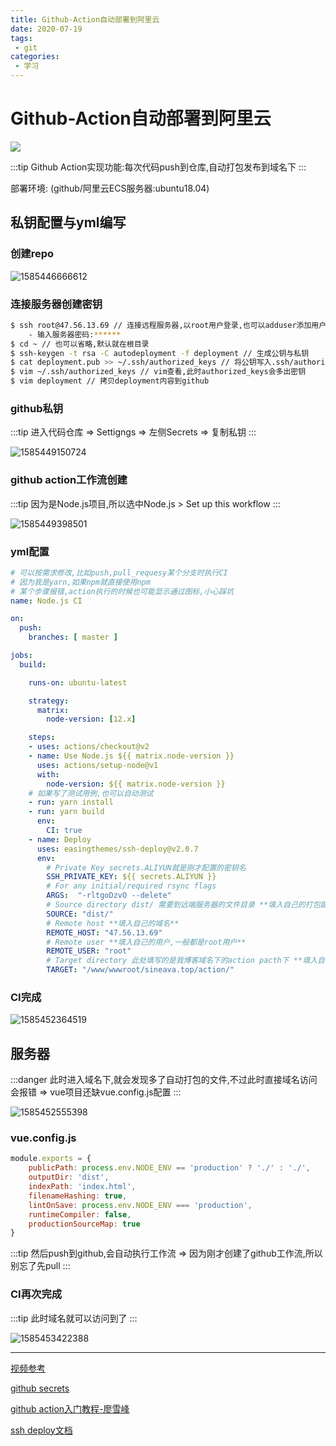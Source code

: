 ```yaml
---
title: Github-Action自动部署到阿里云
date: 2020-07-19
tags:
 - git
categories: 
 - 学习
---
```


# Github-Action自动部署到阿里云
![](/img/frontend/2020/0719/header3.png)

:::tip
Github Action实现功能:每次代码push到仓库,自动打包发布到域名下
:::

部署环境: (github/阿里云ECS服务器:ubuntu18.04)

## 私钥配置与yml编写

### 创建repo

![1585446666612](/img/frontend/2020/0719/action01.png)

### 连接服务器创建密钥

```bash
$ ssh root@47.56.13.69 // 连接远程服务器,以root用户登录,也可以adduser添加用户
	- 输入服务器密码:******
$ cd ~ // 也可以省略,默认就在根目录
$ ssh-keygen -t rsa -C autodeployment -f deployment // 生成公钥与私钥
$ cat deployment.pub >> ~/.ssh/authorized_keys // 将公钥写入.ssh/authorized_keys
$ vim ~/.ssh/authorized_keys // vim查看,此时authorized_keys会多出密钥
$ vim deployment // 拷贝deployment内容到github
```

### github私钥

:::tip
进入代码仓库 =>  Settigngs => 左侧Secrets => 复制私钥
:::

![1585449150724](/img/frontend/2020/0719/action02.png)

### github action工作流创建

:::tip
因为是Node.js项目,所以选中Node.js > Set up this workflow
:::

![1585449398501](/img/frontend/2020/0719/action03.png)

### yml配置

```yaml
# 可以按需求修改,比如push,pull_requesy某个分支时执行CI
# 因为我是yarn,如果npm就直接使用npm
# 某个步骤报错,action执行的时候也可能显示通过图标,小心踩坑
name: Node.js CI

on:
  push:
    branches: [ master ]

jobs:
  build:

    runs-on: ubuntu-latest

    strategy:
      matrix:
        node-version: [12.x]

    steps:
    - uses: actions/checkout@v2
    - name: Use Node.js ${{ matrix.node-version }}
      uses: actions/setup-node@v1
      with:
        node-version: ${{ matrix.node-version }}
    # 如果写了测试用例,也可以自动测试
    - run: yarn install
    - run: yarn build
      env:
        CI: true
    - name: Deploy
      uses: easingthemes/ssh-deploy@v2.0.7
      env:
        # Private Key secrets.ALIYUN就是刚才配置的密钥名
        SSH_PRIVATE_KEY: ${{ secrets.ALIYUN }}
        # For any initial/required rsync flags
        ARGS:  "-rltgoDzvO --delete"
        # Source directory dist/ 需要到远端服务器的文件目录 **填入自己的打包路径**
        SOURCE: "dist/"
        # Remote host **填入自己的域名**
        REMOTE_HOST: "47.56.13.69"
        # Remote user **填入自己的用户,一般都是root用户**
        REMOTE_USER: "root"
        # Target directory 此处填写的是我博客域名下的action pacth下 **填入自己的域名路径**
        TARGET: "/www/wwwroot/sineava.top/action/"
```

### CI完成

![1585452364519](/img/frontend/2020/0719/action04.png)

## 服务器

:::danger
此时进入域名下,就会发现多了自动打包的文件,不过此时直接域名访问会报错 => vue项目还缺vue.config.js配置
:::

![1585452555398](/img/frontend/2020/0719/action05.png)

### vue.config.js

```js
module.exports = {
    publicPath: process.env.NODE_ENV == 'production' ? './' : './',
    outputDir: 'dist',
    indexPath: 'index.html',
    filenameHashing: true,
    lintOnSave: process.env.NODE_ENV === 'production',
    runtimeCompiler: false,
    productionSourceMap: true
}
```

:::tip
然后push到github,会自动执行工作流 => 因为刚才创建了github工作流,所以别忘了先pull
:::

### CI再次完成

:::tip
此时域名就可以访问到了
:::

![1585453422388](/img/frontend/2020/0719/action06.png)

---

[视频参考](https://www.bilibili.com/video/BV1g7411K7vs)

[github secrets](https://help.github.com/en/actions/configuring-and-managing-workflows/creating-and-storing-encrypted-secrets)

[github action入门教程-廖雪峰](http://www.ruanyifeng.com/blog/2019/09/getting-started-with-github-actions.html)

[ssh deploy文档](https://github.com/marketplace/actions/ssh-deploy)
